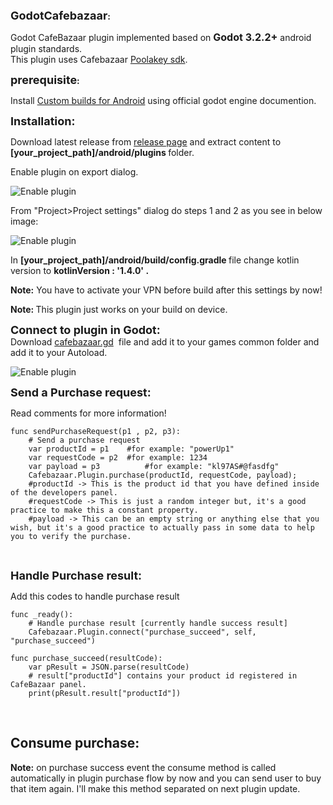 <p><strong><span style="font-size:18px">GodotCafebazaar</span>:</strong></p>
<p> Godot CafeBazaar plugin implemented based on <span style="font-size:16px"><strong>Godot 3.2.2+</strong></span> android plugin standards.<br />
This plugin uses Cafebazaar <a href="https://github.com/cafebazaar/Poolakey">Poolakey sdk</a>.</p>

<p><strong><span style="font-size:18px">prerequisite</span>:</strong></p>

<p>Install&nbsp;<a href="https://docs.godotengine.org/en/stable/getting_started/workflow/export/android_custom_build.html">Custom builds for Android</a> using official godot engine documention.</p>

<p><span style="font-size:18px"><strong>Installation:</strong></span></p>

<p>Download latest release from <a href="https://github.com/dorjoosoft/GodotCafebazaar/releases">release page</a>&nbsp;and extract content&nbsp;to<strong> [your_project_path]/android/plugins </strong>folder.</p>

<p>Enable plugin on export dialog.</p>
<img src="https://github.com/dorjoosoft/GodotCafebazaar/blob/main/docs/tempsnip.png" alt="Enable plugin"/>

<p>From "Project>Project settings" dialog do steps 1 and 2 as you see in below image: </p>
<img src="https://github.com/dorjoosoft/GodotCafebazaar/blob/main/docs/key.png" alt="Enable plugin"/>

<p>In <strong>[your_project_path]/android/build/config.gradle </strong>file change kotlin version to <strong>kotlinVersion : &#39;1.4.0&#39; .</strong></p>

<p><strong>Note:</strong> You have to activate your&nbsp;VPN before build after this settings by now!</p>

<p><strong>Note: </strong>This plugin just works on your build on device.</p>

<p><strong><span style="font-size:18px">Connect to plugin in Godot:</span></strong><br />
Download&nbsp;<a href="https://github.com/dorjoosoft/GodotCafebazaar/blob/main/common/cafebazaar.gd">cafebazaar.gd</a>&nbsp;&nbsp;file and add it to your games common folder and add it to your Autoload.</p>
<img src="https://github.com/dorjoosoft/GodotCafebazaar/blob/main/docs/autoload.png" alt="Enable plugin"/>

<p><span style="font-size:18px"><strong>Send a Purchase request:</strong></span></p>


<p>Read comments for more information!</p>

<pre>
<code class="language-python">func sendPurchaseRequest(p1 , p2, p3):
	# Send a purchase request
	var productId = p1    #for example: "powerUp1" 
	var requestCode = p2  #for example: 1234
	var payload = p3		  #for example: "kl97AS#@fasdfg"
	Cafebazaar.Plugin.purchase(productId, requestCode, payload); 
	#productId -&gt; This is the product id that you have defined inside of the developers panel.
	#requestCode -&gt; This is just a random integer but, it's a good practice to make this a constant property.
	#payload -&gt; This can be an empty string or anything else that you wish, but it's a good practice to actually pass in some data to help you to verify the purchase.</code></pre>

<p>&nbsp;</p>


<p><span style="font-size:18px"><strong>Handle Purchase result:</strong></span></p>

<p>Add this codes to handle purchase result&nbsp;</p>

<pre>
<code class="language-python">func _ready():
	# Handle purchase result [currently handle success result] 
	Cafebazaar.Plugin.connect("purchase_succeed", self, "purchase_succeed")</code></pre>

<pre>
<code class="language-python">func purchase_succeed(resultCode):
	var pResult = JSON.parse(resultCode)
	# result["productId"] contains your product id registered in CafeBazaar panel.
	print(pResult.result["productId"])</code></pre>
<p>&nbsp;</p>
<h2><strong>Consume purchase:</strong></h2>
<p><strong>Note:</strong> on purchase success event the consume method is called automatically in plugin purchase flow by now and you can send user to buy that item again. I'll make this method separated on next plugin update.</p>
